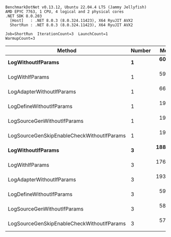```

BenchmarkDotNet v0.13.12, Ubuntu 22.04.4 LTS (Jammy Jellyfish)
AMD EPYC 7763, 1 CPU, 4 logical and 2 physical cores
.NET SDK 8.0.203
  [Host]   : .NET 8.0.3 (8.0.324.11423), X64 RyuJIT AVX2
  ShortRun : .NET 8.0.3 (8.0.324.11423), X64 RyuJIT AVX2

Job=ShortRun  IterationCount=3  LaunchCount=1  
WarmupCount=3  

```
| Method                                     | Number | Mean      | Error     | StdDev   | Min       | Max       | Gen0   | Allocated |
|------------------------------------------- |------- |----------:|----------:|---------:|----------:|----------:|-------:|----------:|
| **LogWithoutIfParams**                         | **1**      |  **60.90 ns** |  **3.762 ns** | **0.206 ns** |  **60.70 ns** |  **61.11 ns** | **0.0010** |      **88 B** |
| LogWithIfParams                            | 1      |  59.94 ns | 26.029 ns | 1.427 ns |  59.00 ns |  61.58 ns | 0.0010 |      88 B |
| LogAdapterWithoutIfParams                  | 1      |  66.19 ns | 39.252 ns | 2.152 ns |  64.63 ns |  68.64 ns | 0.0010 |      88 B |
| LogDefineWithoutIfParams                   | 1      |  19.86 ns |  0.124 ns | 0.007 ns |  19.86 ns |  19.87 ns |      - |         - |
| LogSourceGenWithoutIfParams                | 1      |  19.79 ns |  0.118 ns | 0.006 ns |  19.78 ns |  19.79 ns |      - |         - |
| LogSourceGenSkipEnableCheckWithoutIfParams | 1      |  19.26 ns |  0.441 ns | 0.024 ns |  19.24 ns |  19.28 ns |      - |         - |
| **LogWithoutIfParams**                         | **3**      | **188.44 ns** | **49.330 ns** | **2.704 ns** | **185.43 ns** | **190.66 ns** | **0.0031** |     **264 B** |
| LogWithIfParams                            | 3      | 176.37 ns |  5.102 ns | 0.280 ns | 176.04 ns | 176.54 ns | 0.0031 |     264 B |
| LogAdapterWithoutIfParams                  | 3      | 193.79 ns | 28.894 ns | 1.584 ns | 192.56 ns | 195.58 ns | 0.0031 |     264 B |
| LogDefineWithoutIfParams                   | 3      |  59.00 ns |  1.085 ns | 0.059 ns |  58.93 ns |  59.04 ns |      - |         - |
| LogSourceGenWithoutIfParams                | 3      |  58.23 ns |  0.658 ns | 0.036 ns |  58.21 ns |  58.27 ns |      - |         - |
| LogSourceGenSkipEnableCheckWithoutIfParams | 3      |  57.10 ns |  2.606 ns | 0.143 ns |  57.01 ns |  57.26 ns |      - |         - |
